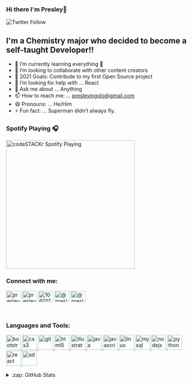 ### Hi there I'm Presley👋
![Twitter Follow](https://img.shields.io/twitter/follow/presley?color=1DA1F2&logo=Twitter&style=for-the-badge)

## I'm a Chemistry major who decided to become a self-taught Developer!!

- 🌱 I’m currently learning everything 🤣
- 👯 I’m looking to collaborate with other content creators
- 🥅 2021 Goals: Contribute to my first Open Source project
- 🤔 I’m looking for help with ... React
- 💬 Ask me about ... Anything
- 📫 How to reach me: ... presleyingolo@gmail.com
- 😄 Pronouns: ... He/Him
- ⚡ Fun fact: ... Superman didn't always fly.


### Spotify Playing 🎧

[<img src="https://now-playing-codestackr.vercel.app/api/spotify-playing" alt="codeSTACKr Spotify Playing" width="350" />](https://open.spotify.com/user/swyqyimdc12jajde4vpwd2x1b)

<h3 align="left">Connect with me:</h3>
<p align="left">
<a href="https://twitter.com/presley" target="blank"><img align="center" src="https://cdn.jsdelivr.net/npm/simple-icons@3.0.1/icons/twitter.svg" alt="presley" height="30" width="40" /></a>
<a href="https://linkedin.com/in/presley sakwa" target="blank"><img align="center" src="https://cdn.jsdelivr.net/npm/simple-icons@3.0.1/icons/linkedin.svg" alt="presley sakwa" height="30" width="40" /></a>
<a href="https://stackoverflow.com/users/10601781" target="blank"><img align="center" src="https://cdn.jsdelivr.net/npm/simple-icons@3.0.1/icons/stackoverflow.svg" alt="10601781" height="30" width="40" /></a>
<a href="https://medium.com/@presleysakwa" target="blank"><img align="center" src="https://cdn.jsdelivr.net/npm/simple-icons@3.0.1/icons/medium.svg" alt="@presleysakwa" height="30" width="40" /></a>
<a href="https://www.hackerrank.com/@presleyingolo" target="blank"><img align="center" src="https://cdn.jsdelivr.net/npm/simple-icons@3.0.1/icons/hackerrank.svg" alt="@presleyingolo" height="30" width="40" /></a>
</p>

<br>
<h3 align="left">Languages and Tools:</h3>
<p align="left"> <a href="https://getbootstrap.com" target="_blank"> <img src="https://devicons.github.io/devicon/devicon.git/icons/bootstrap/bootstrap-plain.svg" alt="bootstrap" width="40" height="40"/> </a> <a href="https://www.w3schools.com/css/" target="_blank"> <img src="https://devicons.github.io/devicon/devicon.git/icons/css3/css3-original-wordmark.svg" alt="css3" width="40" height="40"/> </a> <a href="https://git-scm.com/" target="_blank"> <img src="https://www.vectorlogo.zone/logos/git-scm/git-scm-icon.svg" alt="git" width="40" height="40"/> </a> <a href="https://www.w3.org/html/" target="_blank"> <img src="https://devicons.github.io/devicon/devicon.git/icons/html5/html5-original-wordmark.svg" alt="html5" width="40" height="40"/> </a> <a href="https://www.adobe.com/in/products/illustrator.html" target="_blank"> <img src="https://www.vectorlogo.zone/logos/adobe_illustrator/adobe_illustrator-icon.svg" alt="illustrator" width="40" height="40"/> </a> <a href="https://www.java.com" target="_blank"> <img src="https://devicons.github.io/devicon/devicon.git/icons/java/java-original-wordmark.svg" alt="java" width="40" height="40"/> </a> <a href="https://developer.mozilla.org/en-US/docs/Web/JavaScript" target="_blank"> <img src="https://devicons.github.io/devicon/devicon.git/icons/javascript/javascript-original.svg" alt="javascript" width="40" height="40"/> </a> <a href="https://www.linux.org/" target="_blank"> <img src="https://devicons.github.io/devicon/devicon.git/icons/linux/linux-original.svg" alt="linux" width="40" height="40"/> </a> <a href="https://www.mysql.com/" target="_blank"> <img src="https://devicons.github.io/devicon/devicon.git/icons/mysql/mysql-original-wordmark.svg" alt="mysql" width="40" height="40"/> </a> <a href="https://nodejs.org" target="_blank"> <img src="https://devicons.github.io/devicon/devicon.git/icons/nodejs/nodejs-original-wordmark.svg" alt="nodejs" width="40" height="40"/> </a> <a href="https://www.python.org" target="_blank"> <img src="https://devicons.github.io/devicon/devicon.git/icons/python/python-original.svg" alt="python" width="40" height="40"/> </a> <a href="https://reactjs.org/" target="_blank"> <img src="https://devicons.github.io/devicon/devicon.git/icons/react/react-original-wordmark.svg" alt="react" width="40" height="40"/> </a> <a href="https://www.adobe.com/products/xd.html" target="_blank"> <img src="https://cdn.worldvectorlogo.com/logos/adobe-xd.svg" alt="xd" width="40" height="40"/> </a> </p>

<details>
  <summary>:zap: GitHub Stats</summary>

<p>&nbsp;<img align="left" src="https://github-readme-stats-git-master.krfuj.vercel.app/api?username=krfuj&show_icons=true&theme=dark&title_color=00ffd2&text_color=FF8C00&bg_color=0a0047&hide_border=true&locale=en" alt="krfuj" /></p>

</details>



